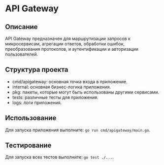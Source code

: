 # API Gateway

## Описание
API Gateway предназначен для маршрутизации запросов к микросервисам, агрегации ответов, обработки ошибок, преобразования протоколов, и аутентификации и авторизации пользователей.

## Структура проекта
- cmd/apigateway: основная точка входа в приложение.
- internal: основная бизнес-логика приложения.
- pkg: пакеты, которые могут быть использованы другими сервисами.
- tests: различные тесты для приложения.
- logs: логи приложения.

## Использование
Для запуска приложения выполните: `go run cmd/apigateway/main.go`.

## Тестирование
Для запуска всех тестов выполните: `go test ./...`.
